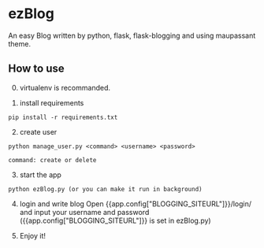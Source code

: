 # ezBlog
An easy Blog written by python, flask, flask-blogging and using maupassant theme.

## How to use
0. virtualenv is recommanded.

1. install requirements
  ```
  pip install -r requirements.txt
  ```

2. create user
  ```
  python manage_user.py <command> <username> <password>

  command: create or delete
  ```

3. start the app
  ```
  python ezBlog.py (or you can make it run in background)
  ```

4. login and write blog
  Open {{app.config["BLOGGING_SITEURL"]}}/login/ and input your username and password
  ({{app.config["BLOGGING_SITEURL"]}} is set in ezBlog.py)

5. Enjoy it!
